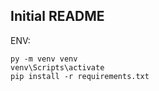 ## Initial README

ENV:

```
py -m venv venv
venv\Scripts\activate
pip install -r requirements.txt
```
